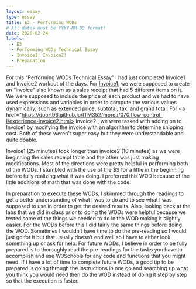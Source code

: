 ```yaml
---
layout: essay
type: essay
title: E3 - Performing WODs
# All dates must be YYYY-MM-DD format!
date: 2020-02-24
labels:
  - E3
  - Performing WODs Technical Essay
  - Invoice1! Invoice2!
  - Preparation
---
```

For this “Performing WODs Technical Essay” I had just completed Invoice1 and Invoice2 workout of the days. For <a href= "https://dport96.github.io/ITM352/morea/060.expressions-operators/experience-invoice1.html">Invoice1</a>, we were supposed to create an “invoice” also known as a sales receipt that had 5 different items on it. We were supposed to include the price of each product and we had to have used expressions and variables in order to compute the various values dynamically; such as extended price, subtotal, tax, and grand total. For <a href="https://dport96.github.io/ITM352/morea/070.flow-control-I/experience-invoice2.html> Invoice2 </a>, we were tasked with adding on to Invoice1 by modifying the invoice with an algorithm to determine shipping cost. Both of these weren’t super easy but they were understandable and quite doable.

Invoice1 (25 minutes) took longer than invoice2 (10 minutes) as we were beginning the sales receipt table and the other was just making modifications. Most of the directions were pretty helpful in performing both of the WODs. I stumbled with the use of the $$ for a little in the beginning before fully realizing what it was doing. I preferred this WOD because of the little additions of math that was done with the code. 

In preparation to execute these WODs, I skimmed through the readings to get a better understanding of what I was to do and to see what I was supposed to use in order to get the desired results. Also, looking back at the labs that we did in class prior to doing the WODs were helpful because we tested some of the things we needed to do in the WOD making it slightly easier. For the WODs before this I did fairly the same things before doing the WOD. Sometimes I wouldn’t have time to do the pre-reading so I would just go for it but that usually doesn’t end well so I have to either look something up or ask for help. For future WODs, I believe in order to be fully prepared is to thoroughly read the pre-readings for the tasks you have to accomplish and use W3Schools for any code and functions that you might need. If I have a lot of time to complete future WODs, a good tip to be prepared is going through the instructions in one go and searching up what you think you would need then do the WOD instead of doing it step by step so that the execution is faster. 
